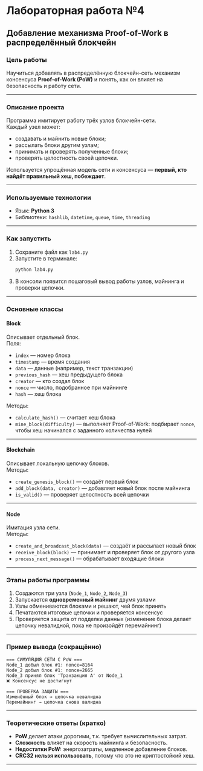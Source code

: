 # Лабораторная работа №4  
## Добавление механизма Proof-of-Work в распределённый блокчейн

### Цель работы
Научиться добавлять в распределённую блокчейн-сеть механизм консенсуса **Proof-of-Work (PoW)** и понять, как он влияет на безопасность и работу сети.

---

### Описание проекта
Программа имитирует работу трёх узлов блокчейн-сети.  
Каждый узел может:
- создавать и майнить новые блоки;
- рассылать блоки другим узлам;
- принимать и проверять полученные блоки;
- проверять целостность своей цепочки.

Используется упрощённая модель сети и консенсуса — **первый, кто найдёт правильный хеш, побеждает**.

---

### Используемые технологии
- Язык: **Python 3**
- Библиотеки: `hashlib`, `datetime`, `queue`, `time`, `threading`

---

### Как запустить
1. Сохраните файл как `lab4.py`  
2. Запустите в терминале:
   ```bash
   python lab4.py
   ```
3. В консоли появится пошаговый вывод работы узлов, майнинга и проверки цепочки.

---

### Основные классы

#### **Block**
Описывает отдельный блок.  
Поля:
- `index` — номер блока  
- `timestamp` — время создания  
- `data` — данные (например, текст транзакции)  
- `previous_hash` — хеш предыдущего блока  
- `creator` — кто создал блок  
- `nonce` — число, подобранное при майнинге  
- `hash` — хеш блока  

Методы:
- `calculate_hash()` — считает хеш блока  
- `mine_block(difficulty)` — выполняет Proof-of-Work: подбирает `nonce`, чтобы хеш начинался с заданного количества нулей  

---

#### **Blockchain**
Описывает локальную цепочку блоков.  
Методы:
- `create_genesis_block()` — создаёт первый блок  
- `add_block(data, creator)` — добавляет новый блок после майнинга  
- `is_valid()` — проверяет целостность всей цепочки

---

#### **Node**
Имитация узла сети.  
Методы:
- `create_and_broadcast_block(data)` — создаёт и рассылает новый блок  
- `receive_block(block)` — принимает и проверяет блок от другого узла  
- `process_next_message()` — обрабатывает входящие блоки  

---

### Этапы работы программы
1. Создаются три узла (`Node_1`, `Node_2`, `Node_3`)  
2. Запускается **одновременный майнинг** двумя узлами  
3. Узлы обмениваются блоками и решают, чей блок принять  
4. Печатаются итоговые цепочки и проверяется консенсус  
5. Проверяется защита от подделки данных (изменение блока делает цепочку невалидной, пока не произойдёт перемайнинг)

---

### Пример вывода (сокращённо)
```
=== СИМУЛЯЦИЯ СЕТИ С PoW ===
Node_1 добыл блок #1: nonce=8164
Node_2 добыл блок #1: nonce=2665
Node_3 принял блок 'Транзакция А' от Node_1
❌ Консенсус не достигнут

=== ПРОВЕРКА ЗАЩИТЫ ===
Изменённый блок → цепочка невалидна
Перемайнинг → цепочка снова валидна
```

---

### Теоретические ответы (кратко)
- **PoW** делает атаки дорогими, т.к. требует вычислительных затрат.  
- **Сложность** влияет на скорость майнинга и безопасность.   
- **Недостатки PoW:** энергозатраты, медленное добавление блоков.  
- **CRC32 нельзя использовать**, потому что это не криптостойкий хеш.

---
